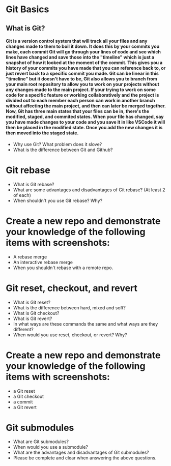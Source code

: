# Git Basics

## What is Git?
#### Git is a version control system that will track all your files and any changes made to them to boil it down. It does this by your commits you make, each commit Git will go through your lines of code and see which lines have changed and save those into the "timeline" which is just a snapshot of how it looked at the moment of the commit. This gives you a history of your commits you have made that you can reference back to, or just revert back to a specific commit you made. Git can be linear in this "timeline" but it doesn't have to be, Git also allows you to branch from your main root repository to allow you to work on your projects without any changes made to the main project. If your trying to work on some code for a specific feature or working collaboratively and the project is divided out to each member each person can work in another branch without affecting the main project, and then can later be merged together. Now, Git has three main states that your files can be in, there's the modified, staged, and commited states. When your file has changed, say you have made changes to your code and you save it in like VSCode it will then be placed in the modified state. Once you add the new changes it is then moved into the staged state.

* Why use Git? What problem does it slove?
* What is the difference between Git and Github?

# Git rebase
* What is Git rebase?
* What are some advantages and disadvantages of Git rebase? (At least 2 of each)
* When shouldn't you use Git rebase? Why?

# Create a new repo and demonstrate your knowledge of the following items with screenshots:
* A rebase merge
* An interactive rebase merge
* When you shouldn't rebase with a remote repo.

# Git reset, checkout, and revert
* What is Git reset?
* What is the difference between hard, mixed and soft?
* What is Git checkout?
* What is Git revert?
* In what ways are these commands the same and what ways are they different?
* When would you use reset, checkout, or revert? Why?

# Create a new repo and demonstrate your knowledge of the following items with screenshots:
* a Git reset
* a Git checkout
* a commit
* a Git revert

# Git submodules
* What are Git submodules?
* When would you use a submodule?
* What are the advantages and disadvantages of Git submodules?
* Please be complete and clear when answering the above questions.
